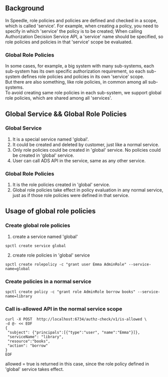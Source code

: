 ## Background ##
In Speedle, role policies and policies are defined and checked in a scope, which is called 'service'. 
For example, when creating a policy, you need to specify in which 'service' the policy is to be created; 
When calling Authorization Decision Service API, a 'service' name should be specified, 
so role policies and policies in that 'service' scope be evaluated.    
### Global Role Policies ###
In some cases, for example, a big system with many sub-systems, each sub-system has its own specific authorization requirement, so 
each sub-system defines role policies and policies in its own 'service' scope.    
But there are also something, like role policies, in common among all sub-systems.    
To avoid creating same role policies in each sub-system, we support global role policies, which are shared among all 'services'.

## Global Service && Global Role Policies ##
### Global Service ###
1. It is a special service named 'global'.
2. It could be created and deleted by customer, just like a normal service.
3. Only role policies could be created in 'global' service. No policies could be created in 'global' service. 
4. User can call ADS API in the service, same as any other service.

### Global Role Policies ###
1. It is the role policies created in 'global' service.
2. Global role policies take effect in policy evaluation in any normal service, just as if those role policies were defined in that service.

## Usage of global role policies ##
### Create global role policies ###
1. create a service named 'global'
```
spctl create service global
```
2. create role policies in 'global' service
```
spctl create rolepolicy -c "grant user Emma AdminRole" --service-name=global
```
### Create policies in a normal service ###
```
spctl create policy -c "grant role AdminRole borrow books" --service-name=library
```
### Call is-allowed API in the normal service scope ###
```
curl -X POST  http://localhost:6734/authz-check/v1/is-allowed \
-d @- << EOF
{
 "subject": {"principals":[{"type":"user", "name":"Emma"}]},
 "serviceName": "library",
 "resource":"books",
 "action": "borrow"
}
EOF
```
allowed = true is returned in this case, since the role policy defined in 'global' service takes effect.
